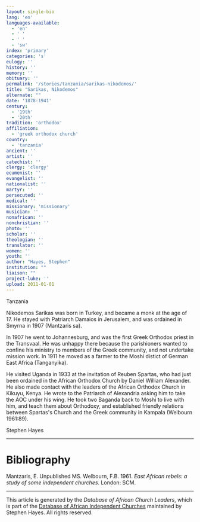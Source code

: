 ```yaml
---
layout: single-bio
lang: 'en'
languages-available:
  - 'en'
  - ' '
  - ' '
  - 'sw'
index: 'primary'
categories: 's'
eulogy: ''
history: ''
memory: ''
obituary: ''
permalink: '/stories/tanzania/sarikas-nikodemos/'
title: "Sarikas, Nikodemos"
alternate: ""
date: '1878-1941'
century:
  - '19th'
  - '20th'
tradition: 'orthodox'
affiliation:
  - 'greek orthodox church'
country:
  - 'tanzania'
ancient: ''
artist: ''
catechist: ''
clergy: 'clergy'
ecumenist: ''
evangelist: ''
nationalist: ''
martyr: ''
persecuted: ''
medical: ''
missionary: 'missionary'
musician: ''
nonafrican: ''
nonchristian: ''
photo: ''
scholar: ''
theologian: ''
translator: ''
women: ''
youth: ''
author: "Hayes, Stephen"
institution: ""
liaison: ""
project-luke: ''
upload: 2011-01-01
---
```



Tanzania

Nikodemos Sarikas was born in Turkey, and became a monk at the
age of 17. He stayed with Patriarch Damaios in Jerusalem, and was ordained in
Smyrna in 1907 (Mantzaris sa).

In 1907 he went to Johannesburg, and was the first Greek Orthodox priest in
the Transvaal. He was unhappy there because the parishioners wanted to confine
his ministry to members of the Greek community, and not undertake mission work.
In 1911 he moved as a farmer to the Moshi distict of German East Africa
(Tanganyika).

He visited Uganda in 1933 at the invitation of Reuben Spartas, who had just
been ordained in the African Orthodox Church by Daniel William Alexander. He
also made contact with the leaders of the African Orthodox Church in Kikuyu,
Kenya. He wrote to the Patriarch of Alexandria asking him to take the AOC under
his wing. He took two Baganda back to Moshi to live with him, and teach them
about Orthodoxy, and established friendly relations between Spartas's Church and
the Greek community in Kampala (Welbourn 1961:89).

Stephen Hayes

---

# Bibliography

Mantzaris, E. Unpublished MS.
Welbourn, F.B. 1961.
*East African rebels: a study of some independent churches*. London:
SCM.

---

This article is generated by the *Database of African
Church Leaders*, which is part of the [Database of African Independent Churches](http://www.geocities.com/missionalia/aicdb.htm) maintained by Stephen Hayes. All rights reserved.

